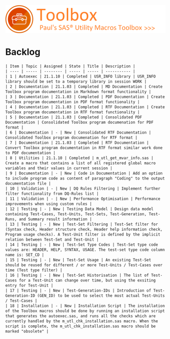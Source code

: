 ![misc/images/doc_banner.png](misc/images/doc_banner.png)
# 
# Backlog

    | Item | Topic | Assigned | State | Title | Description |
    | ---- | ----- | -------- | ----- | ----- | ----------- |
    | 1 | Autoexec | 21.1.10 | Completed | USR_INFO library | USR_INFO library should be set to a temporary library in session WORK |
    | 2 | Documentation | 21.1.03 | Completed | MD Documentation | Create Toolbox program documentation in Markdown format functionality |
    | 3 | Documentation | 21.1.03 | Completed | PDF Documentation | Create Toolbox program documentation in PDF format functionality |
    | 4 | Documentation | 21.1.03 | Completed | RTF Documentation | Create Toolbox program documentation in RTF format functionality |
    | 5 | Documentation | 21.1.03 | Completed | Consolidated PDF Documentation | Consolidated Toolbox program documenation for PDF format |
    | 6 | Documentation | - | New | Consolidated RTF Documentation | Consolidated Toolbox program documenation for RTF format |
    | 7 | Documentation | 21.1.03 | Completed | RTF Documentation | Convert Toolbox program documentation in RTF format similar work done to PDF documentation |
    | 8 | Utilities | 21.1.10 | Completed | m_utl_get_mvar_info.sas | Create a macro that contains a list of all registered global macro variables and their values in current session |
    | 9 | Documentation | - | New | Code in Documentation | Add an option to include program code as content of paragraph "Coding" to the output documentation file |
    | 10 | Validation | - | New | DQ Rules Filtering | Implement further filter functionality from DQ-Rules list |
    | 11 | Validation | - | New | Performance Optimisation | Performance improvements when using custom rules |
    | 12 | Testing | - | New | Testing Data Model | Design data model containing Test-Cases, Test-Units, Test-Sets, Test-Generation, Test-Runs, and Summary result information |
    | 13 | Testing | - | New | Test-Set Filtering | Test-Set filter for (Syntax check, Header structure check, Header help information check, Program usage checks). A Test-Unit filter is defined by the implicit relation between Test-Set and Test-Unit |
    | 14 | Testing | - | New | Test-Set Type Codes | Test-Set type code values are: HEADER, HELP, SYNTAX, USAGE. The test-set type code column name is: SET_CD |
    | 15 | Testing | - | New | Test-Set Usage | An existing Test-Set should be reused for different / or more Test-Units / Test-Cases over time (Test type filter) |
    | 16 | Testing | - | New | Test-Set Historisation | The list of Test-Cases for a Test-Unit can change over time, but using the exsiting entry for Test-Unit |
    | 17 | Testing | - | New | Test-Generation-IDs | Introduction of Test-Generation-ID (GEN_ID) to be used to select the most actual Test-Units / Test-Cases |
    | 18 | Installation | - | New | Installation Script | The installation of the Toolbox macros should be done by running an installation script that generates the autoexec.sas, and runs all the checks which are currently handled by the m_utl_chk_installation.sas macro. When the script is complete, the m_utl_chk_installation.sas macro should be marked "obsolete" |

